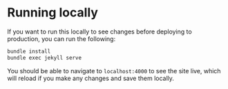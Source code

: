 # Running locally

If you want to run this locally to see changes before deploying to production, you can run the following:

```sh
bundle install
bundle exec jekyll serve
```

You should be able to navigate to `localhost:4000` to see the site live, which will reload if you make any changes and save them locally.

